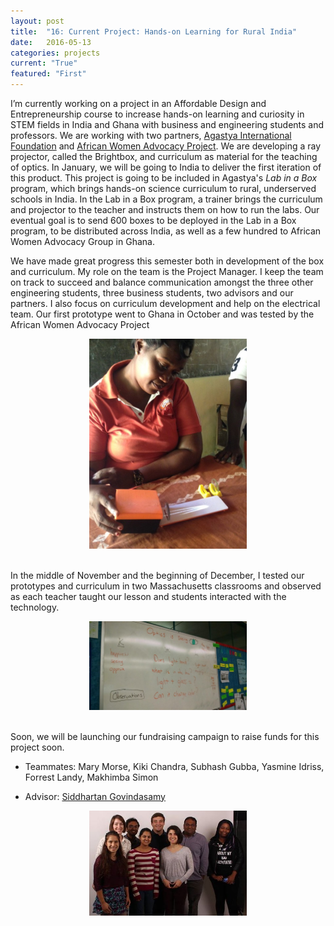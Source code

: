 ```yaml
---
layout: post
title:  "16: Current Project: Hands-on Learning for Rural India"
date:   2016-05-13
categories: projects
current: "True"
featured: "First"
---
```


I’m currently working on a project in an Affordable Design and Entrepreneurship course to increase hands-on learning and curiosity in STEM fields in India and Ghana with business and engineering students and professors. We are working with two partners, [Agastya International Foundation](http://www.agastya.org/) and [African Women Advocacy Project](http://www.africanwomenadvocacyproject.org/). We are developing a ray projector, called the Brightbox, and curriculum as material for the teaching of optics. In January, we will be going to India to deliver the first iteration of this product. This project is going to be included in Agastya's <i>Lab in a Box</i> program, which brings hands-on science curriculum to rural, underserved schools in India.  In the Lab in a Box program, a trainer brings the curriculum and projector to the teacher and instructs them on how to run the labs.  Our eventual goal is to send 600 boxes to be deployed in the Lab in a Box program, to be distributed across India, as well as a few hundred to African Women Advocacy Group in Ghana. 

We have made great progress this semester both in development of the box and curriculum. My role on the team is the Project Manager. I keep the team on track to succeed and balance communication amongst the three other engineering students, three business students, two advisors and our partners. I also focus on curriculum development and help on the electrical team. Our first prototype went to Ghana in October and was tested by the African Women Advocacy Project
<center><img src="images/projects/ADE/ADEinGhana.jpg" width="50%"></center><br> 

In the middle of November and the beginning of December, I tested our prototypes and curriculum in two Massachusetts classrooms and observed as each teacher taught our lesson and students interacted with the technology. 
<center><img src="images/projects/ADE/framingham.jpeg" width="50%"></center><br> 

Soon, we will be launching our fundraising campaign to raise funds for this project soon.
<!-- * [Check out our product site](http://brightbox1.weebly.com/) -->

* Teammates: Mary Morse, Kiki Chandra, Subhash Gubba, Yasmine Idriss, Forrest Landy, Makhimba Simon

* Advisor: [Siddhartan Govindasamy](http://www.olin.edu/faculty/profile/siddhartan-govindasamy/)
<center><img src="images/projects/ADE/ADEteam.jpg" width="50%"></center>

